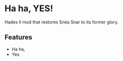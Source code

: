 # Ha ha, YES!

Hades II mod that restores Snea Snar to its former glory.

## Features

- Ha ha,
- Yes
